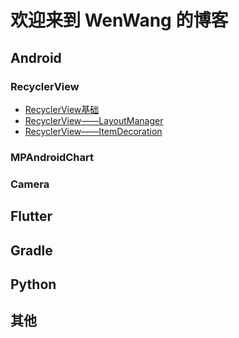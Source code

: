 # 欢迎来到 WenWang 的博客

## Android
### RecyclerView

 - [RecyclerView基础][1]
 - [RecyclerView——LayoutManager][2] 
 - [RecyclerView——ItemDecoration][3] 
### MPAndroidChart
### Camera

## Flutter

## Gradle

## Python

## 其他


  [1]: https://blog.csdn.net/ww897532167/article/details/85868622
  [2]: https://blog.csdn.net/ww897532167/article/details/85952498
  [3]: https://blog.csdn.net/ww897532167/article/details/86187058
